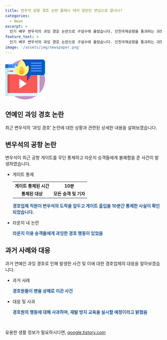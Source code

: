 ```yaml
---
title: 변우석 공항 경호 논란 플레시 테러 일반인 변심으로 끝나나?
categories:
  - News
excerpt: >
  인기 배우 변우석의 과잉 경호 논란으로 구설수에 올랐습니다. 인천국제공항을 통과하는 과정에서 공항 게이트를 무단 통제하고 라운지 이용 승객들에게 과도한 행동을 보인 것으로 알려졌습니다. 이에 대해 경호업체는 사과하며 재발 방지 교육을 실시할 예정이라고 전했습니다. 연예인 과잉 경호로 팬이 상해를 입는 사례가 과거에도 있었는데, 이번 사건으로 다시 논란이 되고 있습니다.
feature_text: >
  인기 배우 변우석의 과잉 경호 논란으로 구설수에 올랐습니다. 인천국제공항을 통과하는 과정에서 공항 게이트를 무단 통제하고 라운지 이용 승객들에게 과도한 행동을 보인 것으로 알려졌습니다. 이에 대해 경호업체는 사과하며 재발 방지 교육을 실시할 예정이라고 전했습니다. 연예인 과잉 경호로 팬이 상해를 입는 사례가 과거에도 있었는데, 이번 사건으로 다시 논란이 되고 있습니다.
image: '/assets/img/newspaper.png'
---
```


<p><img src="/assets/img/news.png" alt="rentncar 속보" /></p>

<h2 data-ke-size="size26">연예인 과잉 경호 논란</h2>

<p data-ke-size="size16">최근 변우석의 ‘과잉 경호’ 논란에 대한 상황과 관련된 상세한 내용을 살펴보겠습니다.</p>

<h2 data-ke-size="size26">변우석의 공항 논란</h2>

<p data-ke-size="size16">변우석이 최근 공항 게이트를 무단 통제하고 라운지 승객들에게 불쾌함을 준 사건이 발생하였습니다.</p>

<ul>
    <li>게이트 통제</li>
    <table>
        <tr>
            <td style="text-align: center; height: 17px;"><b>게이트 통제된 시간</b></td>
            <td style="text-align: center; height: 17px;"><b>10분</b></td>
        </tr>
        <tr>
            <td style="text-align: center; height: 17px;"><b>통제된 대상</b></td>
            <td style="text-align: center; height: 17px;"><b>모든 승객 및 기자</b></td>
        </tr>
    </table>
    <p><b><span style="color: #1a5490;">경호업체 직원이 변우석의 도착을 앞두고 게이트 출입을 10분간 통제한 사실이 확인되었습니다.</span></b></p>
    <li>라운지 내 논란</li>
    <p><b><span style="color: #1a5490;">라운지 이용 승객들에게 과잉한 경호 행동이 있었음</span></b></p>
</ul>

<h2 data-ke-size="size26">과거 사례와 대응</h2>

<p data-ke-size="size16">과거 연예인 과잉 경호로 인해 발생한 사건 및 이에 대한 경호업체의 대응을 알아보겠습니다.</p>

<ul>
    <li>과거 사례</li>
    <p><b><span style="color: #1a5490;">경호원들이 팬을 상해로 이끈 사건</span></b></p>
    <li>대응 및 사과</li>
    <p><b><span style="color: #1a5490;">경호원의 행동에 대해 사과하며, 재발 방지 교육을 실시할 예정이라고 밝혔음</span></b></p>
</ul>

<p data-ke-size="size16">&nbsp;</p>
유용한 생활 정보가 필요하시다면, <a href="https://qoogle.tistory.com" rel="dofollow">qoogle.tistory.com</a>


